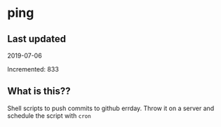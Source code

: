 # ping

## Last updated
2019-07-06

Incremented: 833

## What is this??
Shell scripts to push commits to github errday. Throw it on a server and schedule the script with `cron`
